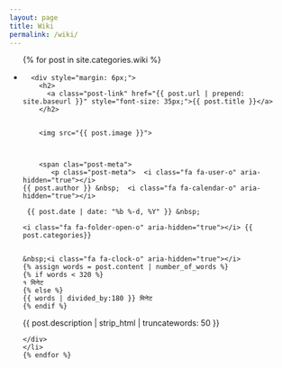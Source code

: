 ```yaml
---
layout: page
title: Wiki  
permalink: /wiki/
---
```


<ul class="post-list">
    {% for post in site.categories.wiki %}
      <li>
        
      <div style="margin: 6px;">
        <h2>
          <a class="post-link" href="{{ post.url | prepend: site.baseurl }}" style="font-size: 35px;">{{ post.title }}</a>
        </h2>


        <img src="{{ post.image }}">

     
    
        <span clas="post-meta">
           <p class="post-meta">  <i class="fa fa-user-o" aria-hidden="true"></i>
    {{ post.author }} &nbsp;  <i class="fa fa-calendar-o" aria-hidden="true"></i>

     {{ post.date | date: "%b %-d, %Y" }} &nbsp;

    <i class="fa fa-folder-open-o" aria-hidden="true"></i> {{ post.categories}}


    &nbsp;<i class="fa fa-clock-o" aria-hidden="true"></i>
    {% assign words = post.content | number_of_words %}
    {% if words < 320 %}
    १ मिनेट 
    {% else %}
    {{ words | divided_by:180 }} मिनेट 
    {% endif %}

</p></span>
      {{ post.description | strip_html | truncatewords: 50 }} 
       
    
    
    </div>
    </li>
    {% endfor %}
</ul>